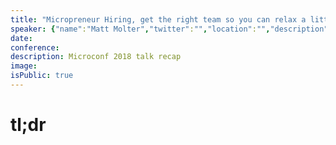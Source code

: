 ```yaml
---
title: "Micropreneur Hiring, get the right team so you can relax a little"
speaker: {"name":"Matt Molter","twitter":"","location":"","description":""}
date:
conference:
description: Microconf 2018 talk recap
image:
isPublic: true
---
```


# tl;dr
